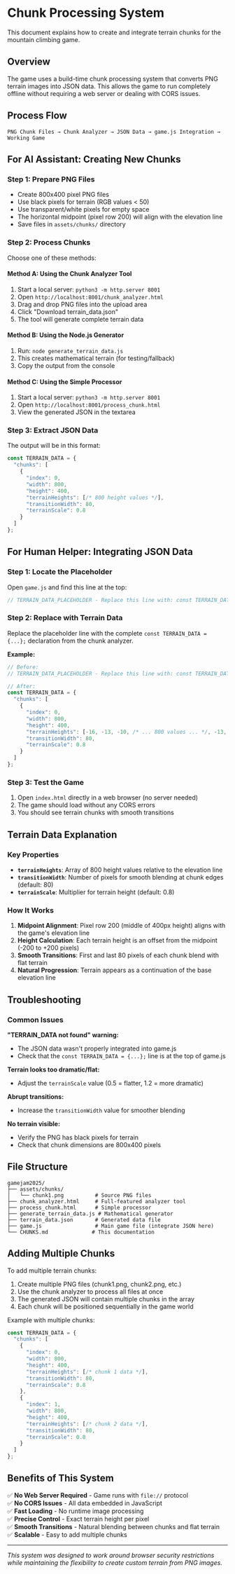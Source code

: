 # Chunk Processing System

This document explains how to create and integrate terrain chunks for the mountain climbing game.

## Overview

The game uses a build-time chunk processing system that converts PNG terrain images into JSON data. This allows the game to run completely offline without requiring a web server or dealing with CORS issues.

## Process Flow

```
PNG Chunk Files → Chunk Analyzer → JSON Data → game.js Integration → Working Game
```

## For AI Assistant: Creating New Chunks

### Step 1: Prepare PNG Files
- Create 800x400 pixel PNG files
- Use black pixels for terrain (RGB values < 50)
- Use transparent/white pixels for empty space
- The horizontal midpoint (pixel row 200) will align with the elevation line
- Save files in `assets/chunks/` directory

### Step 2: Process Chunks
Choose one of these methods:

#### Method A: Using the Chunk Analyzer Tool
1. Start a local server: `python3 -m http.server 8001`
2. Open `http://localhost:8001/chunk_analyzer.html`
3. Drag and drop PNG files into the upload area
4. Click "Download terrain_data.json"
5. The tool will generate complete terrain data

#### Method B: Using the Node.js Generator
1. Run: `node generate_terrain_data.js`
2. This creates mathematical terrain (for testing/fallback)
3. Copy the output from the console

#### Method C: Using the Simple Processor
1. Start a local server: `python3 -m http.server 8001`
2. Open `http://localhost:8001/process_chunk.html`
3. View the generated JSON in the textarea

### Step 3: Extract JSON Data
The output will be in this format:
```javascript
const TERRAIN_DATA = {
  "chunks": [
    {
      "index": 0,
      "width": 800,
      "height": 400,
      "terrainHeights": [/* 800 height values */],
      "transitionWidth": 80,
      "terrainScale": 0.8
    }
  ]
};
```

## For Human Helper: Integrating JSON Data

### Step 1: Locate the Placeholder
Open `game.js` and find this line at the top:
```javascript
// TERRAIN_DATA_PLACEHOLDER - Replace this line with: const TERRAIN_DATA = [JSON data from chunk analyzer];
```

### Step 2: Replace with Terrain Data
Replace the placeholder line with the complete `const TERRAIN_DATA = {...};` declaration from the chunk analyzer.

**Example:**
```javascript
// Before:
// TERRAIN_DATA_PLACEHOLDER - Replace this line with: const TERRAIN_DATA = [JSON data from chunk analyzer];

// After:
const TERRAIN_DATA = {
  "chunks": [
    {
      "index": 0,
      "width": 800,
      "height": 400,
      "terrainHeights": [-16, -13, -10, /* ... 800 values ... */, -13, -16],
      "transitionWidth": 80,
      "terrainScale": 0.8
    }
  ]
};
```

### Step 3: Test the Game
1. Open `index.html` directly in a web browser (no server needed)
2. The game should load without any CORS errors
3. You should see terrain chunks with smooth transitions

## Terrain Data Explanation

### Key Properties
- **`terrainHeights`**: Array of 800 height values relative to the elevation line
- **`transitionWidth`**: Number of pixels for smooth blending at chunk edges (default: 80)
- **`terrainScale`**: Multiplier for terrain height (default: 0.8)

### How It Works
1. **Midpoint Alignment**: Pixel row 200 (middle of 400px height) aligns with the game's elevation line
2. **Height Calculation**: Each terrain height is an offset from the midpoint (-200 to +200 pixels)
3. **Smooth Transitions**: First and last 80 pixels of each chunk blend with flat terrain
4. **Natural Progression**: Terrain appears as a continuation of the base elevation line

## Troubleshooting

### Common Issues

**"TERRAIN_DATA not found" warning:**
- The JSON data wasn't properly integrated into game.js
- Check that the `const TERRAIN_DATA = {...};` line is at the top of game.js

**Terrain looks too dramatic/flat:**
- Adjust the `terrainScale` value (0.5 = flatter, 1.2 = more dramatic)

**Abrupt transitions:**
- Increase the `transitionWidth` value for smoother blending

**No terrain visible:**
- Verify the PNG has black pixels for terrain
- Check that chunk dimensions are 800x400 pixels

## File Structure

```
gamejam2025/
├── assets/chunks/
│   └── chunk1.png          # Source PNG files
├── chunk_analyzer.html     # Full-featured analyzer tool
├── process_chunk.html      # Simple processor
├── generate_terrain_data.js # Mathematical generator
├── terrain_data.json       # Generated data file
├── game.js                 # Main game file (integrate JSON here)
└── CHUNKS.md              # This documentation
```

## Adding Multiple Chunks

To add multiple terrain chunks:

1. Create multiple PNG files (chunk1.png, chunk2.png, etc.)
2. Use the chunk analyzer to process all files at once
3. The generated JSON will contain multiple chunks in the array
4. Each chunk will be positioned sequentially in the game world

Example with multiple chunks:
```javascript
const TERRAIN_DATA = {
  "chunks": [
    {
      "index": 0,
      "width": 800,
      "height": 400,
      "terrainHeights": [/* chunk 1 data */],
      "transitionWidth": 80,
      "terrainScale": 0.8
    },
    {
      "index": 1,
      "width": 800,
      "height": 400,
      "terrainHeights": [/* chunk 2 data */],
      "transitionWidth": 80,
      "terrainScale": 0.8
    }
  ]
};
```

## Benefits of This System

✅ **No Web Server Required** - Game runs with `file://` protocol  
✅ **No CORS Issues** - All data embedded in JavaScript  
✅ **Fast Loading** - No runtime image processing  
✅ **Precise Control** - Exact terrain height per pixel  
✅ **Smooth Transitions** - Natural blending between chunks and flat terrain  
✅ **Scalable** - Easy to add multiple chunks  

---

*This system was designed to work around browser security restrictions while maintaining the flexibility to create custom terrain from PNG images.*
